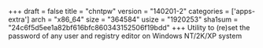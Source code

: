 +++
draft = false
title = "chntpw"
version = "140201-2"
categories = ['apps-extra']
arch = "x86_64"
size = "364584"
usize = "1920253"
sha1sum = "24c6f5d5ee1a82bf616bfc860343152506f19bdd"
+++
Utility to (re)set the password of any user and registry editor on Windows NT/2K/XP system
